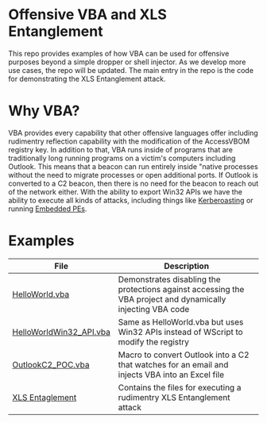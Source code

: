 # Offensive VBA and XLS Entanglement
This repo provides examples of how VBA can be used for offensive purposes beyond a simple dropper or shell injector. As we develop more use cases, the repo will be updated. The main entry in the repo is the code for demonstrating the XLS Entanglement attack. 

# Why VBA?
VBA provides every capability that other offensive languages offer including rudimentry reflection capability with the modification of the AccessVBOM registry key. In addition to that, VBA runs inside of programs that are traditionally long running programs on a victim's computers including Outlook. This means that a beacon can run entirely inside "native processes without the need to migrate processes or open additional ports. If Outlook is converted to a C2 beacon, then there is no need for the beacon to reach out of the network either. With the ability to export Win32 APIs we have the ability to execute all kinds of attacks, including things like [Kerberoasting](https://github.com/Adepts-Of-0xCC/VBA-macro-experiments/blob/main/kerberoast.vba) or running [Embedded PEs](https://github.com/itm4n/VBA-RunPE).

# Examples
| File | Description |
| ---  | --- |
| [HelloWorld.vba](../main/HelloWorld.vba)| Demonstrates disabling the protections against accessing the VBA project and dynamically injecting VBA code|
| [HelloWorldWin32_API.vba](../main/HelloWorld_Win32API.vba)| Same as HelloWorld.vba but uses Win32 APIs instead of WScript to modify the registry|
| [OutlookC2_POC.vba](../main/OutlookC2_POC.vba)| Macro to convert Outlook into a C2 that watches for an email and injects VBA into an Excel file|
| [XLS Entaglement](../main/XLS%20Entanglement)| Contains the files for executing a rudimentry XLS Entanglement attack|
